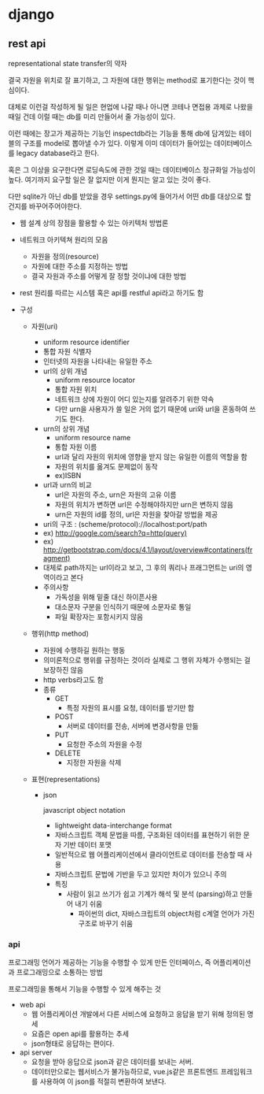 # django

## rest api

representational state transfer의 약자

결국 자원을 위치로 잘 표기하고, 그 자원에 대한 행위는 method로 표기한다는 것이 핵심이다.

대체로 이런걸 작성하게 될 일은 현업에 나갈 때나 아니면 코테나 면접용 과제로 나왔을 때일 건데 이럴 때는 db를 미리 만들어서 줄 가능성이 있다.

이런 때에는 장고가 제공하는 기능인 inspectdb라는 기능을 통해  db에 담겨있는 테이블의 구조를 model로 뽑아낼 수가 있다. 이렇게 이미 데이터가 들어있는 데이터베이스를 legacy database라고 한다.

혹은 그 이상을 요구한다면 로딩속도에 관한 것일 때는 데이터베이스 정규화일 가능성이 높다. 여기까지 요구할 일은 잘 없지만 이게 뭔지는 알고 있는 것이 좋다.

다만 sqlite가 아닌 db를 받았을 경우 settings.py에 들어가서 어떤 db를 대상으로 할 건지를 바꾸어주어야한다.

- 웹 설계 상의 장점을 활용할 수 있는 아키텍처 방법론

- 네트워크 아키텍쳐 원리의 모음

  - 자원을 정의(resource)
  - 자원에 대한 주소를 지정하는 방법
  - 결국 자원과  주소를 어떻게 잘 정할 것이냐에 대한 방법

- rest 원리를 따르는 시스템 혹은 api를 restful api라고 하기도 함

- 구성

  - 자원(uri)

    - uniform resource identifier
    - 통합 자원 식별자
    - 인터넷의 자원을 나타내는 유일한 주소
    - url의 상위 개념
      - uniform resource locator
      - 통합 자원 위치
      - 네트워크 상에 자원이 어디 있는지를 알려주기 위한 약속
      - 다만 urn을 사용자가 쓸 일은 거의 없기 때문에  uri와 url을 혼동하여 쓰기도 한다.
    - urn의 상위 개념
      - uniform resource name
      - 통합 자원 이름
      - url과 달리 자원의 위치에 영향을 받지 않는 유일한 이름의 역할을 함
      - 자원의 위치를 옮겨도 문제없이 동작
      - ex)ISBN
    - url과 urn의 비교
      - url은 자원의 주소, urn은 자원의 고유 이름
      - 자원의 위치가 변하면 url은 수정해야하지만 urn은 변하지 않음
      - urn은 자원의 id를 정의, url은 자원을 찾아갈 방법을 제공
    - uri의 구조 : (scheme/protocol)://localhost:port/path
    - ex) http://google.com/search?q=http(query)
    - ex) http://getbootstrap.com/docs/4.1/layout/overview#contatiners(fragment)
    - 대체로 path까지는 url이라고 보고, 그 후의 쿼리나 프래그먼트는 uri의 영역이라고 본다
    - 주의사항
      - 가독성을 위해 밑줄 대신 하이픈사용
      - 대소문자 구분을 인식하기 때문에 소문자로 통일
      - 파일 확장자는 포함시키지 않음

  - 행위(http method)

    - 자원에 수행하길 원하는 행동
    - 의미론적으로 행위를 규정하는 것이라 실제로 그 행위 자체가 수행되는 걸 보장하진 않음
    - http verbs라고도 함
    - 종류
      - GET
        - 특정 자원의 표시를 요청, 데이터를 받기만 함
      - POST
        - 서버로 데이터를 전송, 서버에 변경사항을 만듦
      - PUT
        - 요청한 주소의 자원을 수정
      - DELETE
        - 지정한 자원을 삭제

  - 표현(representations)

    - json 

      javascript object notation

      - lightweight data-interchange format
      - 자바스크립트 객체 문법을 따름, 구조화된 데이터를 표현하기 위한 문자 기반 데이터 포맷
      - 일반적으로 웹 어플리케이션에서 클라이언트로 데이터를 전송할 때 사용
      - 자바스크립트 문법에 기반을 두고 있지만 차이가 있으니 주의
      - 특징
        - 사람이 읽고 쓰기가 쉽고 기계가 해석 및 분석
          (parsing)하고 만들어 내기 쉬움
          - 파이썬의 dict,  자바스크립트의 object처럼 c계열 언어가 가진 구조로 바꾸기 쉬움

### api

프로그래밍 언어가 제공하는 기능을 수행할 수 있게 만든 인터페이스, 즉 어플리케이션과 프로그래밍으로 소통하는 방법

프로그래밍을 통해서 기능을 수행할 수 있게 해주는 것

- web api
  - 웹 어플리케이션 개발에서 다른 서비스에 요청하고 응답을 받기 위해 정의된 명세
  - 요즘은 open api를 활용하는 추세
  - json형태로 응답하는 편이다.
- api server
  - 요청을 받아 응답으로 json과 같은 데이터를 보내는 서버.
  - 데이터만으로는 웹서비스가 불가능하므로, vue.js같은 프론트엔드 프레임워크를 사용하여 이 json를 적절히 변환하여 보낸다.

